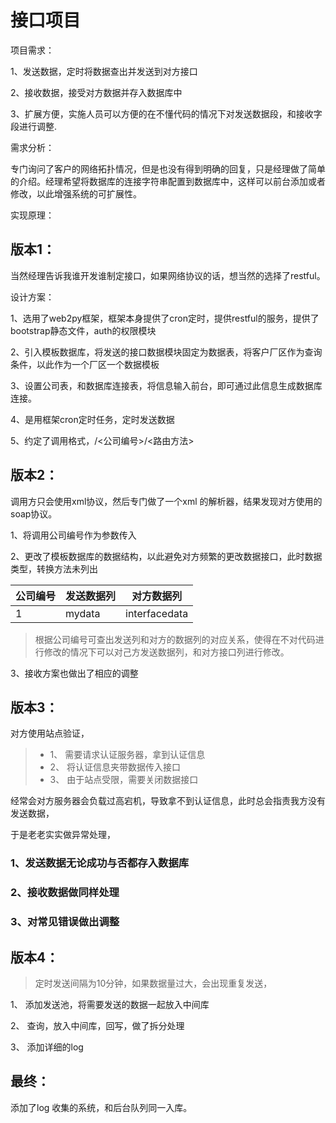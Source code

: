 # 接口项目
项目需求：

1、发送数据，定时将数据查出并发送到对方接口

2、接收数据，接受对方数据并存入数据库中

3、扩展方便，实施人员可以方便的在不懂代码的情况下对发送数据段，和接收字段进行调整.

需求分析：

专门询问了客户的网络拓扑情况，但是也没有得到明确的回复，只是经理做了简单的介绍。经理希望将数据库的连接字符串配置到数据库中，这样可以前台添加或者修改，以此增强系统的可扩展性。

实现原理：

## 版本1：

当然经理告诉我谁开发谁制定接口，如果网络协议的话，想当然的选择了restful。

设计方案：

1、选用了web2py框架，框架本身提供了cron定时，提供restful的服务，提供了bootstrap静态文件，auth的权限模块

2、引入模板数据库，将发送的接口数据模块固定为数据表，将客户厂区作为查询条件，以此作为一个厂区一个数据模板

3、设置公司表，和数据库连接表，将信息输入前台，即可通过此信息生成数据库连接。

4、是用框架cron定时任务，定时发送数据

5、约定了调用格式，/<公司编号>/<路由方法>


## 版本2：

调用方只会使用xml协议，然后专门做了一个xml 的解析器，结果发现对方使用的soap协议。

1、将调用公司编号作为参数传入

2、更改了模板数据库的数据结构，以此避免对方频繁的更改数据接口，此时数据类型，转换方法未列出

|公司编号    | 发送数据列  | 对方数据列   |
|--------    |------------|-------------|
|1|mydata|interfacedata|
> 根据公司编号可查出发送列和对方的数据列的对应关系，使得在不对代码进行修改的情况下可以对己方发送数据列，和对方接口列进行修改。

3、接收方案也做出了相应的调整

## 版本3：

对方使用站点验证，

> * 1、 需要请求认证服务器，拿到认证信息
> * 2、 将认证信息夹带数据传入接口
> * 3、 由于站点受限，需要关闭数据接口

经常会对方服务器会负载过高宕机，导致拿不到认证信息，此时总会指责我方没有发送数据，

于是老老实实做异常处理，

### 1、发送数据无论成功与否都存入数据库

### 2、接收数据做同样处理

### 3、对常见错误做出调整

## 版本4：

> 定时发送间隔为10分钟，如果数据量过大，会出现重复发送，

1、 添加发送池，将需要发送的数据一起放入中间库

2、 查询，放入中间库，回写，做了拆分处理

3、 添加详细的log

## 最终：

添加了log 收集的系统，和后台队列同一入库。
